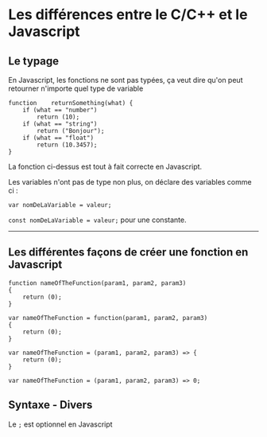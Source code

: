 # Les différences entre le C/C++ et le Javascript

## Le typage

En Javascript, les fonctions ne sont pas typées, ça veut dire qu'on peut retourner n'importe quel type de variable 

```
function	returnSomething(what) {
	if (what == "number")
		return (10);
	if (what == "string")
		return ("Bonjour");
	if (what == "float")
		return (10.3457);
}
```

La fonction ci-dessus est tout à fait correcte en Javascript.

Les variables n'ont pas de type non plus, on déclare des variables comme ci :

`var nomDeLaVariable = valeur;`

`const nomDeLaVariable = valeur;` pour une constante.

---

## Les différentes façons de créer une fonction en Javascript

```
function nameOfTheFunction(param1, param2, param3)
{
	return (0);
}
```

```
var nameOfTheFunction = function(param1, param2, param3)
{
	return (0);
}
```

```
var nameOfTheFunction = (param1, param2, param3) => {
	return (0);
}
```

```
var nameOfTheFunction = (param1, param2, param3) => 0;
```

## Syntaxe - Divers

Le `;` est optionnel en Javascript